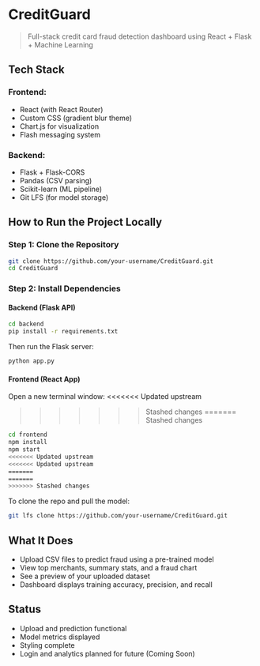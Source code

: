 # CreditGuard
> Full-stack credit card fraud detection dashboard using React + Flask + Machine Learning

## Tech Stack
### Frontend:
- React (with React Router)
- Custom CSS (gradient blur theme)
- Chart.js for visualization
- Flash messaging system

### Backend:
- Flask + Flask-CORS
- Pandas (CSV parsing)
- Scikit-learn (ML pipeline)
- Git LFS (for model storage)


## How to Run the Project Locally
### Step 1: Clone the Repository
```bash
git clone https://github.com/your-username/CreditGuard.git
cd CreditGuard
```

### Step 2: Install Dependencies
#### Backend (Flask API)
```bash
cd backend
pip install -r requirements.txt
```
Then run the Flask server:
```bash
python app.py
```


#### Frontend (React App)
Open a new terminal window:
<<<<<<< Updated upstream
>>>>>>> Stashed changes
=======
>>>>>>> Stashed changes
```bash
cd frontend
npm install
npm start
<<<<<<< Updated upstream
<<<<<<< Updated upstream
=======
=======
>>>>>>> Stashed changes
```



To clone the repo and pull the model:
```bash
git lfs clone https://github.com/your-username/CreditGuard.git
```

## What It Does
- Upload CSV files to predict fraud using a pre-trained model
- View top merchants, summary stats, and a fraud chart
- See a preview of your uploaded dataset
- Dashboard displays training accuracy, precision, and recall

## Status
- Upload and prediction functional
- Model metrics displayed
- Styling complete
- Login and analytics planned for future (Coming Soon)
